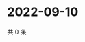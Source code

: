 # 2022-09-10

共 0 条

<!-- BEGIN WEIBO -->
<!-- 最后更新时间 Sat Sep 10 2022 19:15:06 GMT+0800 (China Standard Time) -->

<!-- END WEIBO -->
